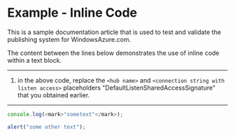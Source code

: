 ﻿<properties pageTitle="Documentation Example - Inline code" metaKeywords="" description="This is an example document" services="" documentationCenter="" title="Documentation Example - Inline code" authors="jamescon" solutions="" videoId="" scriptId="" />

# Example - Inline Code #
This is a sample documentation article that is used to test and validate the publishing system for WindowsAzure.com.  

The content between the lines below demonstrates the use of inline code within a text block.

---

1. in the above code, replace the `<hub name>` and `<connection string with listen access>` placeholders "DefaultListenSharedAccessSignature" that you obtained earlier.


---

````Javascript
console.log(<mark>"sometext"</mark>);

alert("some other text");
````